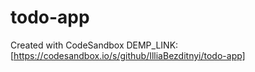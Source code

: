 # todo-app
Created with CodeSandbox
DEMP_LINK: [https://codesandbox.io/s/github/IlliaBezditnyi/todo-app]

